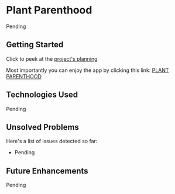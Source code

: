 # Plant Parenthood

Pending

## Getting Started
Click to peek at the [project's planning](#) 

Most importantly you can enjoy the app by clicking this link: [PLANT PARENTHOOD](#)

## Technologies Used
Pending

## Unsolved Problems
Here's a list of issues detected so far:
- Pending

## Future Enhancements
Pending
